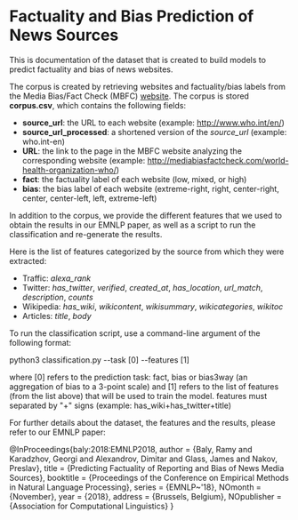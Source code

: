 # Factuality and Bias Prediction of News Sources

This is documentation of the dataset that is created to build models to predict factuality and bias of news websites.

The corpus is created by retrieving websites and factuality/bias labels from the Media Bias/Fact Check (MBFC) [website](http://mediabiasfactcheck.com/). The corpus is stored **corpus.csv**, which contains the following fields:
* **source_url**: the URL to each website (example: http://www.who.int/en/)
* **source_url_processed**: a shortened version of the *source_url* (example: who.int-en)
* **URL**: the link to the page in the MBFC website analyzing the corresponding website (example: http://mediabiasfactcheck.com/world-health-organization-who/)
* **fact**: the factuality label of each website (low, mixed, or high)
* **bias**: the bias label of each website (extreme-right, right, center-right, center, center-left, left, extreme-left)

In addition to the corpus, we provide the different features that we used to obtain the results in our EMNLP paper, as well as a script to run the classification and re-generate the results.

Here is the list of features categorized by the source from which they were extracted:
* Traffic: *alexa_rank*
* Twitter: *has_twitter*, *verified*, *created_at*, *has_location*, *url_match*, *description*, *counts*
* Wikipedia: *has_wiki*, *wikicontent*, *wikisummary*, *wikicategories*, *wikitoc*
* Articles: *title*, *body*

To run the classification script, use a command-line argument of the following format:

python3 classification.py --task [0] --features [1]

where [0] refers to the prediction task: fact, bias or bias3way (an aggregation of bias to a 3-point scale)
and [1] refers to the list of features (from the list above) that will be used to train the model. features must separated by "+" signs (example: has_wiki+has_twitter+title)


For further details about the dataset, the features and the results, please refer to our EMNLP paper:


@InProceedings{baly:2018:EMNLP2018,
  author    = {Baly, Ramy  and  Karadzhov, Georgi  and  Alexandrov, Dimitar and  Glass, James  and  Nakov, Preslav},
  title     = {Predicting Factuality of Reporting and Bias of News Media Sources},
  booktitle = {Proceedings of the Conference on Empirical Methods in Natural Language Processing},
  series = {EMNLP~'18},
  NOmonth     = {November},
  year      = {2018},
  address   = {Brussels, Belgium},
  NOpublisher = {Association for Computational Linguistics}
}
